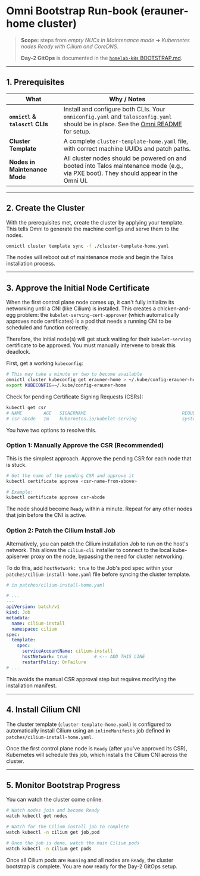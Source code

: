 # Omni Bootstrap Run-book (erauner-home cluster)

> **Scope:** steps from *empty NUCs in Maintenance mode* ➜ *Kubernetes nodes Ready with Cilium and CoreDNS*.
>
> **Day-2 GitOps** is documented in the [`homelab-k8s` BOOTSTRAP.md](https://github.com/erauner12/homelab-k8s/blob/master/docs/BOOTSTRAP.md).

---

## 1. Prerequisites

| What                                                              | Why / Notes                                                      |
| ----------------------------------------------------------------- | ---------------------------------------------------------------  |
| **`omnictl` & `talosctl` CLIs**                                   | Install and configure both CLIs. Your `omniconfig.yaml` and `talosconfig.yaml` should be in place. See the [Omni README](./README.md) for setup. |
| **Cluster Template**                                              | A complete `cluster-template-home.yaml` file, with correct machine UUIDs and patch paths.              |
| **Nodes in Maintenance Mode**                                     | All cluster nodes should be powered on and booted into Talos maintenance mode (e.g., via PXE boot). They should appear in the Omni UI.        |

---

## 2. Create the Cluster

With the prerequisites met, create the cluster by applying your template. This tells Omni to generate the machine configs and serve them to the nodes.

```bash
omnictl cluster template sync -f ./cluster-template-home.yaml
```

The nodes will reboot out of maintenance mode and begin the Talos installation process.

---

## 3. Approve the Initial Node Certificate

When the first control plane node comes up, it can't fully initialize its networking until a CNI (like Cilium) is installed. This creates a chicken-and-egg problem: the `kubelet-serving-cert-approver` (which automatically approves node certificates) is a pod that needs a running CNI to be scheduled and function correctly.

Therefore, the initial node(s) will get stuck waiting for their `kubelet-serving` certificate to be approved. You must manually intervene to break this deadlock.

First, get a working `kubeconfig`:

```bash
# This may take a minute or two to become available
omnictl cluster kubeconfig get erauner-home > ~/.kube/config-erauner-home
export KUBECONFIG=~/.kube/config-erauner-home
```

Check for pending Certificate Signing Requests (CSRs):

```bash
kubectl get csr
# NAME        AGE   SIGNERNAME                                    REQUESTOR                                                                   REQUESTEDDURATION   CONDITION
# csr-abcde   1m    kubernetes.io/kubelet-serving                 system:node:controlplane1                                                   8760h               Pending
```

You have two options to resolve this.

### Option 1: Manually Approve the CSR (Recommended)

This is the simplest approach. Approve the pending CSR for each node that is stuck.

```bash
# Get the name of the pending CSR and approve it
kubectl certificate approve <csr-name-from-above>

# Example:
kubectl certificate approve csr-abcde
```

The node should become `Ready` within a minute. Repeat for any other nodes that join before the CNI is active.

### Option 2: Patch the Cilium Install Job

Alternatively, you can patch the Cilium installation Job to run on the host's network. This allows the `cilium-cli` installer to connect to the local kube-apiserver proxy on the node, bypassing the need for cluster networking.

To do this, add `hostNetwork: true` to the Job's pod spec within your `patches/cilium-install-home.yaml` file before syncing the cluster template.

```yaml
# in patches/cilium-install-home.yaml

# ...
---
apiVersion: batch/v1
kind: Job
metadata:
  name: cilium-install
  namespace: cilium
spec:
  template:
    spec:
      serviceAccountName: cilium-install
      hostNetwork: true          # <-- ADD THIS LINE
      restartPolicy: OnFailure
# ...
```

This avoids the manual CSR approval step but requires modifying the installation manifest.

---

## 4. Install Cilium CNI

The cluster template (`cluster-template-home.yaml`) is configured to automatically install Cilium using an `inlineManifests` job defined in `patches/cilium-install-home.yaml`.

Once the first control plane node is `Ready` (after you've approved its CSR), Kubernetes will schedule this job, which installs the Cilium CNI across the cluster.

---

## 5. Monitor Bootstrap Progress

You can watch the cluster come online.

```bash
# Watch nodes join and become Ready
watch kubectl get nodes

# Watch for the Cilium install job to complete
watch kubectl -n cilium get job,pod

# Once the job is done, watch the main Cilium pods
watch kubectl -n cilium get pods
```

Once all Cilium pods are `Running` and all nodes are `Ready`, the cluster bootstrap is complete. You are now ready for the Day-2 GitOps setup.